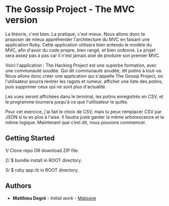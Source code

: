 # The Gossip Project - The MVC version

La théorie, c'est bien. La pratique, c'est mieux. Nous allons donc te proposer de mieux appréhender l'architecture du MVC en faisant une application Ruby. Cette application utilisera bien entendu le modèle du MVC, afin d'avoir du code propre, bien rangé, et bien ordonné. Le projet sera assez pas à pas car il n'est jamais aisé de produire son premier MVC.

Voici l'application : The Hacking Project est une superbe formation, avec une communauté soudée. Qui dit communauté soudée, dit potins à tout-va. Nous allons donc créer une application qui s'appelle The Gossip Project, où l'utilisateur pourra rentrer les ragots et rumeur, afficher une liste des potins, puis supprimer ceux qui ne sont plus d'actualité.

Les vues seront affichées dans le terminal, les potins enregistrés en CSV, et le programme tournera jusqu'à ce que l'utilisateur le quitte.

Pour cet exercice, j'ai fait le choix de CSV, mais tu peux remplacer CSV par JSON si tu es plus à l'aise. Il faudra juste garder la même arborescence et la même logique. Maintenant que c’est dit, nous pouvons commencer.

## Getting Started

1/ Clone repo OR download ZIP file.

2/ $ bundle install in ROOT directory.

3/ $ ruby app.rb in ROOT directory.

## Authors

* **Matthieu Degré** - *Initial work* - [Matoone](https://github.com/Matoone)



